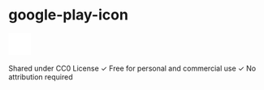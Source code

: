 # google-play-icon


![google-play-icon.svg](./google-play-icon.svg)

Shared under CC0 License
✓ Free for personal and commercial use
✓ No attribution required

